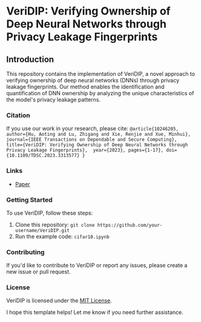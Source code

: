 
**VeriDIP: Verifying Ownership of Deep Neural Networks through Privacy Leakage Fingerprints**
=============================================================

Introduction
------------

This repository contains the implementation of VeriDIP, a novel approach to verifying ownership of deep neural networks (DNNs) through privacy leakage fingerprints. Our method enables the identification and quantification of DNN ownership by analyzing the unique characteristics of the model's privacy leakage patterns.

### Citation
If you use our work in your research, please cite:
`@article{10246205,
  author={Hu, Aoting and Lu, Zhigang and Xie, Renjie and Xue, Minhui},
  journal={IEEE Transactions on Dependable and Secure Computing}, 
  title={VeriDIP: Verifying Ownership of Deep Neural Networks through Privacy Leakage Fingerprints}, 
  year={2023},
  pages={1-17},
  doi={10.1109/TDSC.2023.3313577}
}`

### Links
* [Paper](https://arxiv.org/pdf/2310.10656)


### Getting Started
To use VeriDIP, follow these steps:

1. Clone this repository: `git clone https://github.com/your-username/VeriDIP.git`
3. Run the example code: `cifar10.ipynb` 

### Contributing
If you'd like to contribute to VeriDIP or report any issues, please create a new issue or pull request.

### License
VeriDIP is licensed under the [MIT License](https://opensource.org/licenses/MIT).

I hope this template helps! Let me know if you need further assistance.
